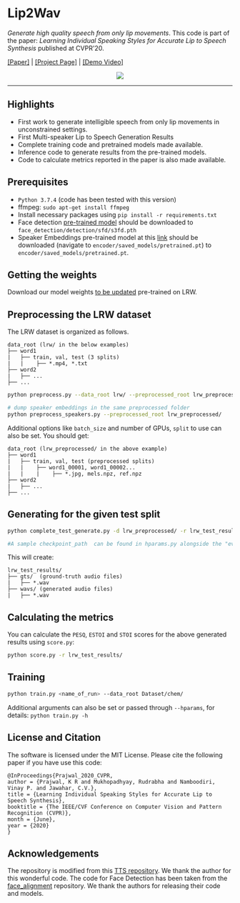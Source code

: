 # Lip2Wav

*Generate high quality speech from only lip movements*. This code is part of the paper: _Learning Individual Speaking Styles for Accurate Lip to Speech Synthesis_ published at CVPR'20.

[[Paper]](https://arxiv.org/abs/2005.08209) | [[Project Page]](http://cvit.iiit.ac.in/research/projects/cvit-projects/speaking-by-observing-lip-movements) | [[Demo Video]](https://www.youtube.com/watch?v=HziA-jmlk_4)
 <p align="center">
  <img src="images/banner.gif"/></p>

----------
Highlights
----------
 - First work to generate intelligible speech from only lip movements in unconstrained settings.
 - First Multi-speaker Lip to Speech Generation Results
 - Complete training code and pretrained models made available.
 - Inference code to generate results from the pre-trained models.
 - Code to calculate metrics reported in the paper is also made available.


Prerequisites
-------------
- `Python 3.7.4` (code has been tested with this version)
- ffmpeg: `sudo apt-get install ffmpeg`
- Install necessary packages using `pip install -r requirements.txt`
- Face detection [pre-trained model](https://www.adrianbulat.com/downloads/python-fan/s3fd-619a316812.pth) should be downloaded to `face_detection/detection/sfd/s3fd.pth`
- Speaker Embeddings pre-trained model at this [link](https://drive.google.com/file/d/1n1sPXvT34yXFLT47QZA6FIRGrwMeSsZc/view) should be downloaded (navigate to `encoder/saved_models/pretrained.pt`) to `encoder/saved_models/pretrained.pt`.

Getting the weights
----------
Download our model weights [to be updated](https://iiitaphyd-my.sharepoint.com/:f:/g/personal/radrabha_m_research_iiit_ac_in/EthnCzjwac1NtsVvQv64MK4BB3PxvQE9KMkbrNUAj9rYzA?e=BAR0qh) pre-trained on LRW.


Preprocessing the LRW dataset
----------
The LRW dataset is organized as follows.

```
data_root (lrw/ in the below examples)
├── word1
|	├── train, val, test (3 splits)
|	|    ├── *.mp4, *.txt
├── word2
|	├── ...
├── ...
```


```bash
python preprocess.py --data_root lrw/ --preprocessed_root lrw_preprocessed/ --split test

# dump speaker embeddings in the same preprocessed folder
python preprocess_speakers.py --preprocessed_root lrw_preprocessed/
```

Additional options like `batch_size` and number of GPUs, `split` to use can also be set. You should get:

```
data_root (lrw_preprocessed/ in the above example)
├── word1
|	├── train, val, test (preprocessed splits)
|	|    ├── word1_00001, word1_00002...
|	|    |    ├── *.jpg, mels.npz, ref.npz 
├── word2
|	├── ...
├── ...
```


Generating for the given test split
----------
```bash
python complete_test_generate.py -d lrw_preprocessed/ -r lrw_test_results/ --checkpoint <path_to_checkpoint>

#A sample checkpoint_path  can be found in hparams.py alongside the "eval_ckpt" param.
```

This will create:
```
lrw_test_results/
├── gts/  (ground-truth audio files)
|	├── *.wav
├── wavs/ (generated audio files)
|	├── *.wav
```

Calculating the metrics
----------
You can calculate the `PESQ`, `ESTOI` and `STOI` scores for the above generated results using `score.py`:
```bash
python score.py -r lrw_test_results/
```

Training
----------
```bash
python train.py <name_of_run> --data_root Dataset/chem/
```
Additional arguments can also be set or passed through `--hparams`, for details: `python train.py -h`


License and Citation
----------
The software is licensed under the MIT License. Please cite the following paper if you have use this code:
```
@InProceedings{Prajwal_2020_CVPR,
author = {Prajwal, K R and Mukhopadhyay, Rudrabha and Namboodiri, Vinay P. and Jawahar, C.V.},
title = {Learning Individual Speaking Styles for Accurate Lip to Speech Synthesis},
booktitle = {The IEEE/CVF Conference on Computer Vision and Pattern Recognition (CVPR)},
month = {June},
year = {2020}
}
```


Acknowledgements
----------
The repository is modified from this [TTS repository](https://github.com/CorentinJ/Real-Time-Voice-Cloning). We thank the author for this wonderful code. The code for Face Detection has been taken from the [face_alignment](https://github.com/1adrianb/face-alignment) repository. We thank the authors for releasing their code and models.
